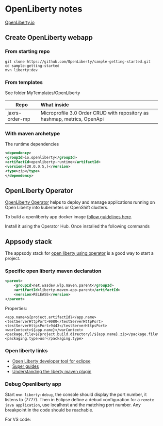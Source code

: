 # OpenLiberty notes

[OpenLiberty.io](https://openliberty.io/)

## Create OpenLiberty webapp

### From starting repo

```shell
git clone https://github.com/OpenLiberty/sample-getting-started.git
cd sample-getting-started
mvn liberty:dev
```

### From templates

See folder MyTemplates/OpenLiberty

| Repo | What inside |
| --- | :--- |
| jaxrs-order-mp | Microprofile 3.0 Order CRUD with repository as hashmap, metrics, OpenApi |


### With maven archetype

The runtime dependencies

```xml
<dependency>
<groupId>io.openliberty</groupId>
<artifactId>openliberty-runtime</artifactId>
<version>[20.0.0.5,)</version>
<type>zip</type>
</dependency>
```

## OpenLiberty Operator

[OpenLiberty Operator](https://github.com/OpenLiberty/open-liberty-operator) helps to deploy and manage applications running on Open Liberty into kubernetes or OpenShift clusters.

To build a openliberty app docker image [follow guidelines here](https://github.com/OpenLiberty/ci.docker#container-images).

Install it using the Operator Hub. Once installed the following commands 

## Appsody stack

The appsody stack for [open liberty using operator](https://github.com/appsody/stacks/tree/master/incubator/java-openliberty) is a good way to start a project.

### Specific open liberty maven declaration

```xml
<parent>
	<groupId>net.wasdev.wlp.maven.parent</groupId>
	<artifactId>liberty-maven-app-parent</artifactId>
	<version>RELEASE</version>
</parent>
```

Properties:
```
<app.name>${project.artifactId}</app.name>
<testServerHttpPort>9080</testServerHttpPort>
<testServerHttpsPort>9443</testServerHttpsPort>
<warContext>${app.name}</warContext>
<package.file>${project.build.directory}/${app.name}.zip</package.file>
<packaging.type>usr</packaging.type>
```

### Open liberty links

* [Open Liberty developer tool for eclipse](https://marketplace.eclipse.org/category/free-tagging/open-liberty)
* [Super guides](https://openliberty.io/guides/)
* [Understanding the liberty maven plugin](https://developer.ibm.com/wasdev/docs/installing-liberty-liberty-maven-plug/)

### Debug Openliberty app

Start `mvn liberty:debug`, the console should display the port number, it listens to (7777). Then in Eclipse define a debud configuration for a `remote java application`, use localhost and the matching port number. Any breakpoint in the code should be reachable.

For VS code:
